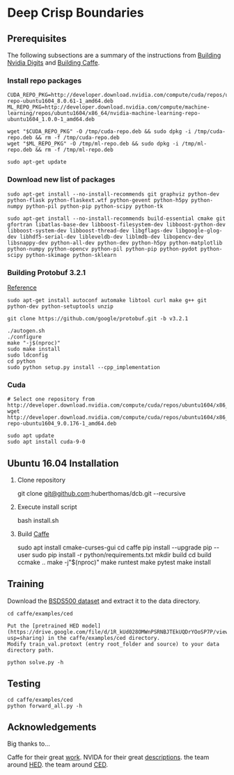 # Deep Crisp Boundaries

## Prerequisites

The following subsections are a summary of the instructions from [Building Nvidia Digits](https://github.com/NVIDIA/DIGITS/blob/master/docs/BuildDigits.md) and [Building Caffe](https://github.com/NVIDIA/DIGITS/blob/master/docs/BuildCaffe.md).

### Install repo packages
    CUDA_REPO_PKG=http://developer.download.nvidia.com/compute/cuda/repos/ubuntu1604/x86_64/cuda-repo-ubuntu1604_8.0.61-1_amd64.deb
    ML_REPO_PKG=http://developer.download.nvidia.com/compute/machine-learning/repos/ubuntu1604/x86_64/nvidia-machine-learning-repo-ubuntu1604_1.0.0-1_amd64.deb

    wget "$CUDA_REPO_PKG" -O /tmp/cuda-repo.deb && sudo dpkg -i /tmp/cuda-repo.deb && rm -f /tmp/cuda-repo.deb
    wget "$ML_REPO_PKG" -O /tmp/ml-repo.deb && sudo dpkg -i /tmp/ml-repo.deb && rm -f /tmp/ml-repo.deb

    sudo apt-get update

### Download new list of packages
    sudo apt-get install --no-install-recommends git graphviz python-dev python-flask python-flaskext.wtf python-gevent python-h5py python-numpy python-pil python-pip python-scipy python-tk

    sudo apt-get install --no-install-recommends build-essential cmake git gfortran libatlas-base-dev libboost-filesystem-dev libboost-python-dev libboost-system-dev libboost-thread-dev libgflags-dev libgoogle-glog-dev libhdf5-serial-dev libleveldb-dev liblmdb-dev libopencv-dev libsnappy-dev python-all-dev python-dev python-h5py python-matplotlib python-numpy python-opencv python-pil python-pip python-pydot python-scipy python-skimage python-sklearn

### Building Protobuf 3.2.1

[Reference](https://github.com/NVIDIA/DIGITS/blob/master/docs/BuildProtobuf.md)

    sudo apt-get install autoconf automake libtool curl make g++ git python-dev python-setuptools unzip

    git clone https://github.com/google/protobuf.git -b v3.2.1

    ./autogen.sh
    ./configure
    make "-j$(nproc)"
    sudo make install
    sudo ldconfig
    cd python
    sudo python setup.py install --cpp_implementation

### Cuda

    # Select one repository from http://developer.download.nvidia.com/compute/cuda/repos/ubuntu1604/x86_64/
    wget http://developer.download.nvidia.com/compute/cuda/repos/ubuntu1604/x86_64/cuda-repo-ubuntu1604_9.0.176-1_amd64.deb

    sudo apt update
    sudo apt install cuda-9-0

## Ubuntu 16.04 Installation

1. Clone repository

    git clone git@github.com:huberthomas/dcb.git --recursive

2. Execute install script

    bash install.sh

3. Build [Caffe](https://github.com/NVIDIA/DIGITS/blob/master/docs/BuildCaffe.md)

    sudo apt install cmake-curses-gui
    cd caffe
    pip install --upgrade pip --user
    sudo pip install -r python/requirements.txt
    mkdir build
    cd build
    ccmake ..
    make -j"$(nproc)"
    make runtest
    make pytest
    make install

## Training

Download the [BSDS500 dataset](http://vcl.ucsd.edu/hed/HED-BSDS.tar) and extract it to the data directory.

    cd caffe/examples/ced

    Put the [pretrained HED model](https://drive.google.com/file/d/1R_kUd028OMWnPSRNBJTEkUQDrYOoSP7P/view?usp=sharing) in the caffe/examples/ced directory.
    Modify train_val.protoxt (entry root_folder and source) to your data directory path. 

    python solve.py -h

## Testing

    cd caffe/examples/ced
    python forward_all.py -h

## Acknowledgements

Big thanks to...

Caffe for their great [work](https://caffe.berkeleyvision.org/).
NVIDA for their great [descriptions](https://github.com/NVIDIA/DIGITS/blob/master/docs/BuildDigits.md).
the team around [HED](https://github.com/s9xie/hed).
the team around [CED](https://github.com/Wangyupei/CED).
